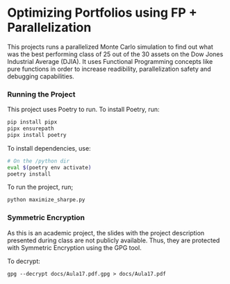 # Optimizing Portfolios using FP + Parallelization  

This projects runs a parallelized Monte Carlo simulation to find out what was the best performing class of 25 out of the 30 assets on the Dow Jones Industrial Average (DJIA). It uses Functional Programming concepts like pure functions in order to increase readibility, parallelization safety and debugging capabilities.

### Running the Project

This project uses Poetry to run. To install Poetry, run:
```bash
pip install pipx
pipx ensurepath
pipx install poetry
```

To install dependencies, use:
```bash
# On the /python dir
eval $(poetry env activate)
poetry install
```

To run the project, run;
```bash
python maximize_sharpe.py
```

### Symmetric Encryption

As this is an academic project, the slides with the project description presented during class are not publicly available. Thus, they are protected with Symmetric Encryption using the GPG tool.

To decrypt:

``` 
gpg --decrypt docs/Aula17.pdf.gpg > docs/Aula17.pdf
```
